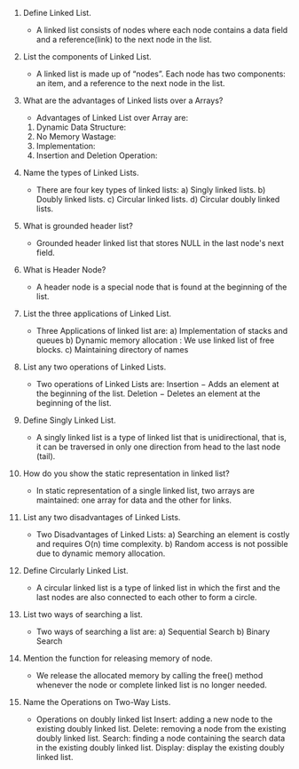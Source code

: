 1) Define Linked List.
    - A linked list consists of nodes where each node contains a data field and a reference(link) to the next node in the list.

2) List the components of Linked List.
    - A linked list is made up of “nodes”. Each node has two components: an item, and a reference to the next node in the list.

3) What are the advantages of Linked lists over a Arrays? 
    - Advantages of Linked List over Array are:
    1) Dynamic Data Structure:
    2) No Memory Wastage:
    3) Implementation:
    4) Insertion and Deletion Operation:

4) Name the types of Linked Lists.
    - There are four key types of linked lists:
    a) Singly linked lists.
    b) Doubly linked lists.
    c) Circular linked lists.
    d) Circular doubly linked lists.

5) What is grounded header list?
    - Grounded header linked list that stores NULL in the last node's next field.

6) What is Header Node?
    - A header node is a special node that is found at the beginning of the list.

7) List the three applications of Linked List.
     - Three Applications of linked list are:
     a) Implementation of stacks and queues
     b) Dynamic memory allocation : We use linked list of free blocks.
     c) Maintaining directory of names

8) List any two operations of Linked Lists.
     - Two operations of Linked Lists are: 
    Insertion − Adds an element at the beginning of the list. 
    Deletion − Deletes an element at the beginning of the list.

9) Define Singly Linked List.
    - A singly linked list is a type of linked list that is unidirectional, that is, it can be traversed in only one direction from head to the last node (tail). 

10) How do you show the static representation in linked list?
     - In static representation of a single linked list, two arrays are maintained: one array for data and the other for links.

11) List any two disadvantages of Linked Lists.
     - Two Disadvantages of Linked Lists:
        a) Searching an element is costly and requires O(n) time complexity.
        b) Random access is not possible due to dynamic memory allocation.

12) Define Circularly Linked List.
     - A circular linked list is a type of linked list in which the first and the last nodes are also connected to each other to form a circle.

13) List two ways of searching a list.
     - Two ways of searching a list are: 
        a) Sequential Search
        b) Binary Search

14) Mention the function for releasing memory of node.
      - We release the allocated memory by calling the free() method whenever the node or complete linked list is no longer needed.

15) Name the Operations on Two-Way Lists.
     - Operations on doubly linked list
    Insert: adding a new node to the existing doubly linked list.
    Delete: removing a node from the existing doubly linked list.
    Search: finding a node containing the search data in the existing doubly linked list. 
    Display: display the existing doubly linked list.
